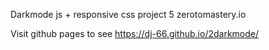 Darkmode js + responsive css project 5 zerotomastery.io

Visit github pages to see
https://dj-66.github.io/2darkmode/
